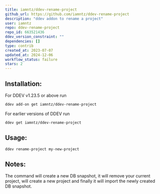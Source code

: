 ```yaml
---
title: iamntz/ddev-rename-project
github_url: https://github.com/iamntz/ddev-rename-project
description: "ddev addon to rename a project"
user: iamntz
repo: ddev-rename-project
repo_id: 663521436
ddev_version_constraint: ""
dependencies: []
type: contrib
created_at: 2023-07-07
updated_at: 2024-12-06
workflow_status: failure
stars: 2
---
```


## Installation:

For DDEV v1.23.5 or above run

```sh
ddev add-on get iamntz/ddev-rename-project
```

For earlier versions of DDEV run

```sh
ddev get iamntz/ddev-rename-project
```

## Usage:

```sh
ddev rename-project my-new-project
```

## Notes:

The command will create a new DB snapshot, it will remove your current project, will create a new project and finally it will import the newly created DB snapshot.

